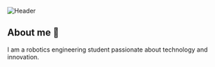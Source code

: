 ![Header](https://github.com/user-attachments/assets/468e54fd-9b68-453a-bad7-2e7990b4b665)

## About me :rocket:
I am a robotics engineering student passionate about technology and innovation.

<!--
![Header](https://github.com/user-attachments/assets/4f6cc9f4-5000-46d9-8040-a84caa099d3e)
- 🔭 I’m currently working on ...
- 🌱 I’m currently learning ...

- 👯 I’m looking to collaborate on ...
- 🤔 I’m looking for help with ...

- 📫 How to reach me: ...
- ⚡ Fun fact: ...
-->
